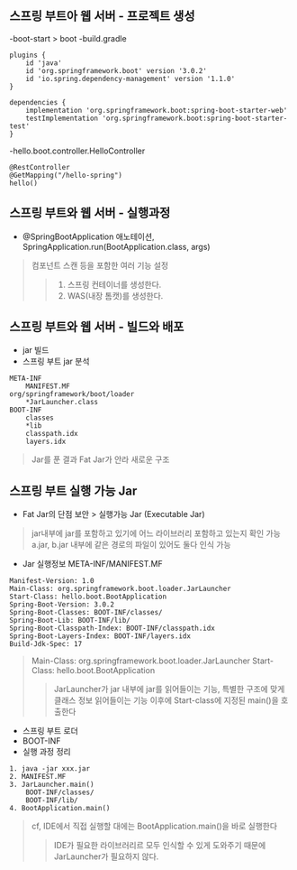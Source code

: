 ## 스프링 부트아 웹 서버 - 프로젝트 생성
-boot-start > boot
-build.gradle
```
plugins {
	id 'java'
	id 'org.springframework.boot' version '3.0.2'
	id 'io.spring.dependency-management' version '1.1.0'
}

dependencies {
	implementation 'org.springframework.boot:spring-boot-starter-web'
	testImplementation 'org.springframework.boot:spring-boot-starter-test'
}
```
-hello.boot.controller.HelloController
```
@RestController
@GetMapping("/hello-spring")
hello()
```

## 스프링 부트와 웹 서버 - 실행과정
- @SpringBootApplication 애노테이션, SpringApplication.run(BootApplication.class, args)
> 컴포넌트 스캔 등을 포함한 여러 기능 설정
>> 1. 스프링 컨테이너를 생성한다.
>> 2. WAS(내장 톰캣)를 생성한다.

## 스프링 부트와 웹 서버 - 빌드와 배포
- jar 빌드
- 스프링 부트 jar 분석
```
META-INF
    MANIFEST.MF
org/springframework/boot/loader
    *JarLauncher.class
BOOT-INF
    classes
    *lib
    classpath.idx
    layers.idx
```
> Jar를 푼 결과 Fat Jar가 안라 새로운 구조

## 스프링 부트 실행 가능 Jar
- Fat Jar의 단점 보안 > 실행가능 Jar (Executable Jar)
> jar내부에 jar를 포함하고 있기에 어느 라이브러리 포함하고 있는지 확인 가능
> a.jar, b.jar 내부에 같은 경로의 파일이 있어도 둘다 인식 가능
- Jar 실행정보  META-INF/MANIFEST.MF
```
Manifest-Version: 1.0
Main-Class: org.springframework.boot.loader.JarLauncher
Start-Class: hello.boot.BootApplication
Spring-Boot-Version: 3.0.2
Spring-Boot-Classes: BOOT-INF/classes/
Spring-Boot-Lib: BOOT-INF/lib/
Spring-Boot-Classpath-Index: BOOT-INF/classpath.idx
Spring-Boot-Layers-Index: BOOT-INF/layers.idx
Build-Jdk-Spec: 17
```
> Main-Class: org.springframework.boot.loader.JarLauncher
> Start-Class: hello.boot.BootApplication
>> JarLauncher가 jar 내부에 jar를 읽어들이는 기능, 특별한 구조에 맞게 클래스 정보 읽어들이는 기능
>> 이후에 Start-class에 지정된 main()을 호출한다

- 스프링 부트 로더
- BOOT-INF
- 실행 과정 정리
```
1. java -jar xxx.jar
2. MANIFEST.MF
3. JarLauncher.main()
    BOOT-INF/classes/
    BOOT-INF/lib/
4. BootApplication.main()
```
> cf, IDE에서 직접 실행할 대에는 BootApplication.main()을 바로 실행한다 
>> IDE가 필요한 라이브러리르 모두 인식할 수 있게 도와주기 때문에 JarLauncher가 필요하지 않다.